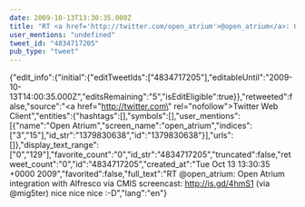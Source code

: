 ```yaml
---
date: 2009-10-13T13:30:35.000Z
title: "RT <a href='http://twitter.com/open_atrium'>@open_atrium</a>: Open Atrium integration with  Alfresco via CMIS screencast: http://is.gd/4hmS1 (via <a href='http://twitter.com/mig5ter'>@mig5ter</a>) nice nice nice :-D″"
user_mentions: "undefined"
tweet_id: "4834717205"
pub_type: "tweet"
---
```

{"edit_info":{"initial":{"editTweetIds":["4834717205"],"editableUntil":"2009-10-13T14:00:35.000Z","editsRemaining":"5","isEditEligible":true}},"retweeted":false,"source":"<a href=\"http://twitter.com\" rel=\"nofollow\">Twitter Web Client</a>","entities":{"hashtags":[],"symbols":[],"user_mentions":[{"name":"Open Atrium","screen_name":"open_atrium","indices":["3","15"],"id_str":"1379830638","id":"1379830638"}],"urls":[]},"display_text_range":["0","129"],"favorite_count":"0","id_str":"4834717205","truncated":false,"retweet_count":"0","id":"4834717205","created_at":"Tue Oct 13 13:30:35 +0000 2009","favorited":false,"full_text":"RT @open_atrium: Open Atrium integration with  Alfresco via CMIS screencast: http://is.gd/4hmS1 (via @mig5ter) nice nice nice :-D","lang":"en"}
